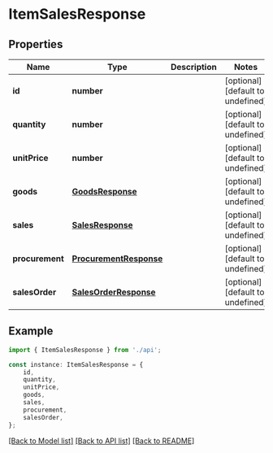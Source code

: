 # ItemSalesResponse


## Properties

Name | Type | Description | Notes
------------ | ------------- | ------------- | -------------
**id** | **number** |  | [optional] [default to undefined]
**quantity** | **number** |  | [optional] [default to undefined]
**unitPrice** | **number** |  | [optional] [default to undefined]
**goods** | [**GoodsResponse**](GoodsResponse.md) |  | [optional] [default to undefined]
**sales** | [**SalesResponse**](SalesResponse.md) |  | [optional] [default to undefined]
**procurement** | [**ProcurementResponse**](ProcurementResponse.md) |  | [optional] [default to undefined]
**salesOrder** | [**SalesOrderResponse**](SalesOrderResponse.md) |  | [optional] [default to undefined]

## Example

```typescript
import { ItemSalesResponse } from './api';

const instance: ItemSalesResponse = {
    id,
    quantity,
    unitPrice,
    goods,
    sales,
    procurement,
    salesOrder,
};
```

[[Back to Model list]](../README.md#documentation-for-models) [[Back to API list]](../README.md#documentation-for-api-endpoints) [[Back to README]](../README.md)
